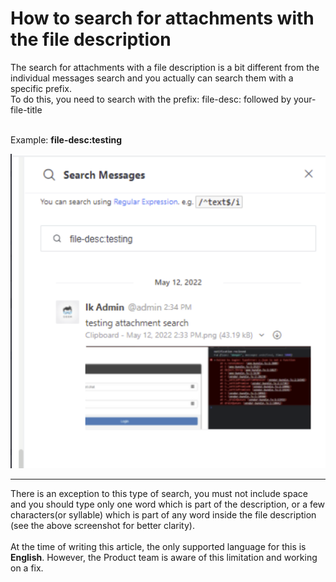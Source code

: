 # How to search for attachments with the file description

The search for attachments with a file description is a bit different from the individual messages search and you actually can search them with a specific prefix.\
To do this, you need to search with the prefix: file-desc: followed by your-file-title

\
Example: **file-desc:testing**

****![](<../../../.gitbook/assets/image (29) (1).png>)****

****

There is an exception to this type of search, you must not include space and you should type only one word which is part of the description, or a few characters(or syllable) which is part of any word inside the file description (see the above screenshot for better clarity).\
\
At the time of writing this article, the only supported language for this is **English**. However, the Product team is aware of this limitation and working on a fix.
